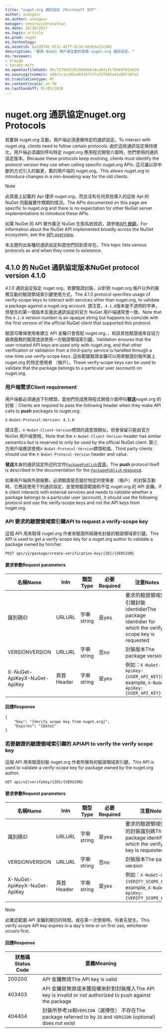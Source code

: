 ```yaml
---
title: "nuget.org 通訊協定 |Microsoft 文件"
author: anangaur
ms.author: anangaur
manager: unniravindranathan
ms.date: 10/30/2017
ms.topic: article
ms.prod: nuget
ms.technology: 
ms.assetid: ba1d9742-9f1c-42ff-8c30-8e953e23c501
description: "要與 NuGet 用戶端互動的發展 nuget.org 通訊協定。"
ms.reviewer:
- kraigb
- karann-msft
ms.openlocfilehash: 0bc71795d120256b9eb14ca64141f0b69f01e620
ms.sourcegitcommit: a40c1c1cc05a46410f317a72f695ad1d80f39fa2
ms.translationtype: MT
ms.contentlocale: zh-TW
ms.lasthandoff: 01/05/2018
---
```

# <a name="nugetorg-protocols"></a><span data-ttu-id="c741a-103">nuget.org 通訊協定</span><span class="sxs-lookup"><span data-stu-id="c741a-103">nuget.org Protocols</span></span>

<span data-ttu-id="c741a-104">若要與 nuget.org 互動，用戶端必須遵循特定的通訊協定。</span><span class="sxs-lookup"><span data-stu-id="c741a-104">To interact with nuget.org, clients need to follow certain protocols.</span></span> <span data-ttu-id="c741a-105">由於這些通訊協定保持進化，用戶端必須識別呼叫特定 nuget.org 應用程式開發介面時，他們使用的通訊協定版本。</span><span class="sxs-lookup"><span data-stu-id="c741a-105">Because these protocols keep evolving, clients must identify the protocol version they use when calling specific nuget.org APIs.</span></span> <span data-ttu-id="c741a-106">這可讓以非中斷的方式引入的變更，舊的用戶端的 nuget.org。</span><span class="sxs-lookup"><span data-stu-id="c741a-106">This allows nuget.org to introduce changes in a non-breaking way for the old clients.</span></span>

> [!Note]
> <span data-ttu-id="c741a-107">此頁面上記載的 Api 僅供 nuget.org，而且沒有任何其他導入的這些 Api 的 NuGet 伺服器實作預期的情況。</span><span class="sxs-lookup"><span data-stu-id="c741a-107">The APIs documented on this page are specific to nuget.org and there is no expectation for other NuGet server implementations to introduce these APIs.</span></span> 

<span data-ttu-id="c741a-108">如需 NuGet 的 API 實作廣泛 NuGet 生態系統資訊，請參閱[API 概觀](overview.md)。</span><span class="sxs-lookup"><span data-stu-id="c741a-108">For information about the NuGet API implemented broadly across the NuGet ecosystem, see the [API overview](overview.md).</span></span>

<span data-ttu-id="c741a-109">本主題列出各種的通訊協定和當他們回到至存在。</span><span class="sxs-lookup"><span data-stu-id="c741a-109">This topic lists various protocols as and when they come to existence.</span></span>

## <a name="nuget-protocol-version-410"></a><span data-ttu-id="c741a-110">4.1.0 的 NuGet 通訊協定版本</span><span class="sxs-lookup"><span data-stu-id="c741a-110">NuGet protocol version 4.1.0</span></span>

<span data-ttu-id="c741a-111">4.1.0 通訊協定指定 nuget.org，若要驗證封裝，以針對 nuget.org 帳戶以外的服務互動的驗證領域索引鍵使用方式。</span><span class="sxs-lookup"><span data-stu-id="c741a-111">The 4.1.0 protocol specifies usage of verify-scope keys to interact with services other than nuget.org, to validate a package against a nuget.org account.</span></span> <span data-ttu-id="c741a-112">請注意，`4.1.0`版本是不透明的字串，但發生的第一個版本支援此通訊協定的官方 NuGet 用戶端通常會一致。</span><span class="sxs-lookup"><span data-stu-id="c741a-112">Note that the `4.1.0` version number is an opaque string but happens to coincide with the first version of the official NuGet client that supported this protocol.</span></span>

<span data-ttu-id="c741a-113">驗證可確保使用者建立 API 金鑰只會搭配 nuget.org，，和該其他驗證或來自協力廠商服務的驗證透過使用一次驗證領域索引鍵。</span><span class="sxs-lookup"><span data-stu-id="c741a-113">Validation ensures that the user-created API keys are used only with nuget.org, and that other verification or validation from a third-party service is handled through a one-time use verify-scope keys.</span></span> <span data-ttu-id="c741a-114">這些範圍驗證金鑰可以用來驗證封裝所屬上 nuget.org 的特定使用者 （帳戶）。</span><span class="sxs-lookup"><span data-stu-id="c741a-114">These verify-scope keys can be used to validate that the package belongs to a particular user (account) on nuget.org.</span></span>

### <a name="client-requirement"></a><span data-ttu-id="c741a-115">用戶端需求</span><span class="sxs-lookup"><span data-stu-id="c741a-115">Client requirement</span></span>

<span data-ttu-id="c741a-116">用戶端都必須通過下列標頭，當他們完成應用程式開發介面呼叫**發送**nuget.org 的封裝：</span><span class="sxs-lookup"><span data-stu-id="c741a-116">Clients are required to pass the following header when they make API calls to **push** packages to nuget.org:</span></span>

```
X-NuGet-Protocol-Version: 4.1.0
```

<span data-ttu-id="c741a-117">請注意，`X-NuGet-Client-Version`標頭的語意很類似，但會保留只能由官方 NuGet 用戶端使用。</span><span class="sxs-lookup"><span data-stu-id="c741a-117">Note that the `X-NuGet-Client-Version` header has similar semantics but is reserved to only be used by the official NuGet client.</span></span> <span data-ttu-id="c741a-118">第三方用戶端應該使用`X-NuGet-Protocol-Version`標頭和值。</span><span class="sxs-lookup"><span data-stu-id="c741a-118">Third party clients should use the `X-NuGet-Protocol-Version` header and value.</span></span>

<span data-ttu-id="c741a-119">**發送**本身的通訊協定所述的文件[`PackagePublish`資源](package-publish-resource.md)。</span><span class="sxs-lookup"><span data-stu-id="c741a-119">The **push** protocol itself is described in the documentation for the [`PackagePublish` resource](package-publish-resource.md).</span></span>

<span data-ttu-id="c741a-120">如果用戶端與外部服務，必須驗證是否屬於特定的使用者 （帳戶） 的封裝互動時，它應該使用下列通訊協定，並使用驗證範圍和不從 nuget.org 的 API 金鑰。</span><span class="sxs-lookup"><span data-stu-id="c741a-120">If a client interacts with external services and needs to validate whether a package belongs to a particular user (account), it should use the following protocol and use the verify-scope keys and not the API keys from nuget.org.</span></span>

### <a name="api-to-request-a-verify-scope-key"></a><span data-ttu-id="c741a-121">API 要求的驗證領域索引鍵</span><span class="sxs-lookup"><span data-stu-id="c741a-121">API to request a verify-scope key</span></span>

<span data-ttu-id="c741a-122">這個 API 用來取得 nuget.org 作者來驗證所經擁有封裝的驗證領域索引鍵。</span><span class="sxs-lookup"><span data-stu-id="c741a-122">This API is used to get a verify-scope key for a nuget.org author to validate a package owned by him/her.</span></span>

```
POST api/v2/package/create-verification-key/{ID}/{VERSION}
```

#### <a name="request-parameters"></a><span data-ttu-id="c741a-123">要求參數</span><span class="sxs-lookup"><span data-stu-id="c741a-123">Request parameters</span></span>

<span data-ttu-id="c741a-124">名稱</span><span class="sxs-lookup"><span data-stu-id="c741a-124">Name</span></span>           | <span data-ttu-id="c741a-125">In</span><span class="sxs-lookup"><span data-stu-id="c741a-125">In</span></span>     | <span data-ttu-id="c741a-126">類型</span><span class="sxs-lookup"><span data-stu-id="c741a-126">Type</span></span>   | <span data-ttu-id="c741a-127">必要</span><span class="sxs-lookup"><span data-stu-id="c741a-127">Required</span></span> | <span data-ttu-id="c741a-128">注意</span><span class="sxs-lookup"><span data-stu-id="c741a-128">Notes</span></span>
-------------- | ------ | ------ | -------- | -----
<span data-ttu-id="c741a-129">識別碼</span><span class="sxs-lookup"><span data-stu-id="c741a-129">ID</span></span>             | <span data-ttu-id="c741a-130">URL</span><span class="sxs-lookup"><span data-stu-id="c741a-130">URL</span></span>    | <span data-ttu-id="c741a-131">字串</span><span class="sxs-lookup"><span data-stu-id="c741a-131">string</span></span> | <span data-ttu-id="c741a-132">是</span><span class="sxs-lookup"><span data-stu-id="c741a-132">yes</span></span>      | <span data-ttu-id="c741a-133">要求的驗證領域索引鍵封裝 identidier</span><span class="sxs-lookup"><span data-stu-id="c741a-133">The package identidier for which the verify scope key is requested</span></span>
<span data-ttu-id="c741a-134">VERSION</span><span class="sxs-lookup"><span data-stu-id="c741a-134">VERSION</span></span>        | <span data-ttu-id="c741a-135">URL</span><span class="sxs-lookup"><span data-stu-id="c741a-135">URL</span></span>    | <span data-ttu-id="c741a-136">字串</span><span class="sxs-lookup"><span data-stu-id="c741a-136">string</span></span> | <span data-ttu-id="c741a-137">否</span><span class="sxs-lookup"><span data-stu-id="c741a-137">no</span></span>       | <span data-ttu-id="c741a-138">封裝版本</span><span class="sxs-lookup"><span data-stu-id="c741a-138">The package version</span></span>
<span data-ttu-id="c741a-139">X-NuGet-ApiKey</span><span class="sxs-lookup"><span data-stu-id="c741a-139">X-NuGet-ApiKey</span></span> | <span data-ttu-id="c741a-140">頁首</span><span class="sxs-lookup"><span data-stu-id="c741a-140">Header</span></span> | <span data-ttu-id="c741a-141">字串</span><span class="sxs-lookup"><span data-stu-id="c741a-141">string</span></span> | <span data-ttu-id="c741a-142">是</span><span class="sxs-lookup"><span data-stu-id="c741a-142">yes</span></span>      | <span data-ttu-id="c741a-143">例如：`X-NuGet-ApiKey: {USER_API_KEY}`</span><span class="sxs-lookup"><span data-stu-id="c741a-143">For example, `X-NuGet-ApiKey: {USER_API_KEY}`</span></span>

#### <a name="response"></a><span data-ttu-id="c741a-144">回應</span><span class="sxs-lookup"><span data-stu-id="c741a-144">Response</span></span>

```
{
    "Key": "{Verify scope key from nuget.org}",
    "Expires": "{Date}"
}
```

### <a name="api-to-verify-the-verify-scope-key"></a><span data-ttu-id="c741a-145">若要驗證的驗證領域索引鍵的 API</span><span class="sxs-lookup"><span data-stu-id="c741a-145">API to verify the verify scope key</span></span>

<span data-ttu-id="c741a-146">這個 API 用來驗證封裝 nuget.org 作者所擁有的驗證領域索引鍵。</span><span class="sxs-lookup"><span data-stu-id="c741a-146">This API is used to validate a verify-scope key for package owned by the nuget.org author.</span></span>

```
GET api/v2/verifykey/{ID}/{VERSION}
```

#### <a name="request-parameters"></a><span data-ttu-id="c741a-147">要求參數</span><span class="sxs-lookup"><span data-stu-id="c741a-147">Request parameters</span></span>

<span data-ttu-id="c741a-148">名稱</span><span class="sxs-lookup"><span data-stu-id="c741a-148">Name</span></span>           | <span data-ttu-id="c741a-149">In</span><span class="sxs-lookup"><span data-stu-id="c741a-149">In</span></span>     | <span data-ttu-id="c741a-150">類型</span><span class="sxs-lookup"><span data-stu-id="c741a-150">Type</span></span>   | <span data-ttu-id="c741a-151">必要</span><span class="sxs-lookup"><span data-stu-id="c741a-151">Required</span></span> | <span data-ttu-id="c741a-152">注意</span><span class="sxs-lookup"><span data-stu-id="c741a-152">Notes</span></span>
-------------  | ------ | ------ | -------- | -----
<span data-ttu-id="c741a-153">識別碼</span><span class="sxs-lookup"><span data-stu-id="c741a-153">ID</span></span>             | <span data-ttu-id="c741a-154">URL</span><span class="sxs-lookup"><span data-stu-id="c741a-154">URL</span></span>    | <span data-ttu-id="c741a-155">字串</span><span class="sxs-lookup"><span data-stu-id="c741a-155">string</span></span> | <span data-ttu-id="c741a-156">是</span><span class="sxs-lookup"><span data-stu-id="c741a-156">yes</span></span>      | <span data-ttu-id="c741a-157">要求的驗證領域索引鍵的封裝識別碼</span><span class="sxs-lookup"><span data-stu-id="c741a-157">The package identifier for which the verify scope key is requested</span></span>
<span data-ttu-id="c741a-158">VERSION</span><span class="sxs-lookup"><span data-stu-id="c741a-158">VERSION</span></span>        | <span data-ttu-id="c741a-159">URL</span><span class="sxs-lookup"><span data-stu-id="c741a-159">URL</span></span>    | <span data-ttu-id="c741a-160">字串</span><span class="sxs-lookup"><span data-stu-id="c741a-160">string</span></span> | <span data-ttu-id="c741a-161">否</span><span class="sxs-lookup"><span data-stu-id="c741a-161">no</span></span>       | <span data-ttu-id="c741a-162">封裝版本</span><span class="sxs-lookup"><span data-stu-id="c741a-162">The package version</span></span>
<span data-ttu-id="c741a-163">X-NuGet-ApiKey</span><span class="sxs-lookup"><span data-stu-id="c741a-163">X-NuGet-ApiKey</span></span> | <span data-ttu-id="c741a-164">頁首</span><span class="sxs-lookup"><span data-stu-id="c741a-164">Header</span></span> | <span data-ttu-id="c741a-165">字串</span><span class="sxs-lookup"><span data-stu-id="c741a-165">string</span></span> | <span data-ttu-id="c741a-166">是</span><span class="sxs-lookup"><span data-stu-id="c741a-166">yes</span></span>      | <span data-ttu-id="c741a-167">例如：`X-NuGet-ApiKey: {VERIFY_SCOPE_KEY}`</span><span class="sxs-lookup"><span data-stu-id="c741a-167">For example, `X-NuGet-ApiKey: {VERIFY_SCOPE_KEY}`</span></span>

> [!Note]
> <span data-ttu-id="c741a-168">此確認範圍 API 金鑰到期日的時間，或在第一次使用時，何者先發生。</span><span class="sxs-lookup"><span data-stu-id="c741a-168">This verify scope API key expires in a day's time or on first use, whichever occurs first.</span></span>

#### <a name="response"></a><span data-ttu-id="c741a-169">回應</span><span class="sxs-lookup"><span data-stu-id="c741a-169">Response</span></span>

<span data-ttu-id="c741a-170">狀態碼</span><span class="sxs-lookup"><span data-stu-id="c741a-170">Status Code</span></span> | <span data-ttu-id="c741a-171">意義</span><span class="sxs-lookup"><span data-stu-id="c741a-171">Meaning</span></span>
----------- | -------
<span data-ttu-id="c741a-172">200</span><span class="sxs-lookup"><span data-stu-id="c741a-172">200</span></span>         | <span data-ttu-id="c741a-173">API 金鑰無效</span><span class="sxs-lookup"><span data-stu-id="c741a-173">The API key is valid</span></span>
<span data-ttu-id="c741a-174">403</span><span class="sxs-lookup"><span data-stu-id="c741a-174">403</span></span>         | <span data-ttu-id="c741a-175">API 金鑰是無效或未獲授權來針對封裝推入</span><span class="sxs-lookup"><span data-stu-id="c741a-175">The API key is invalid or not authorized to push against the package</span></span>
<span data-ttu-id="c741a-176">404</span><span class="sxs-lookup"><span data-stu-id="c741a-176">404</span></span>         | <span data-ttu-id="c741a-177">封裝所參考`ID`和`VERSION`（選擇性） 不存在</span><span class="sxs-lookup"><span data-stu-id="c741a-177">The package referred to by `ID` and `VERSION` (optional) does not exist</span></span>
